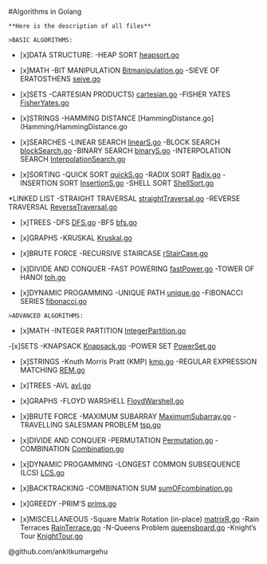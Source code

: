 #Algorithms in Golang

```
**Here is the description of all files**

```

```
>BASIC ALGORITHMS:

```

- [x]DATA STRUCTURE:
	-HEAP SORT [heapsort.go](Heap/heapsort.go)

- [x]MATH
	-BIT MANIPULATION [Bitmanipulation.go](BitM/Bitmanipulation.go)
	-SIEVE OF ERATOSTHENS [seive.go](seive/seive.go)

- [x]SETS
	-CARTESIAN PRODUCTS) [cartesian.go](cartesian/cartesian.go)
	-FISHER YATES [FisherYates.go](FisherYates/FisherYates.go)

- [x]STRINGS
	-HAMMING DISTANCE [HammingDistance.go](Hamming/HammingDistance.go

- [x]SEARCHES
	-LINEAR SEARCH [linearS.go](Linear/linearS.go)
	-BLOCK SEARCH [blockSearch.go](blockSearch/blockSearch.go)
	-BINARY SEARCH [binaryS.go](Binary/binaryS.go)
	-INTERPOLATION SEARCH [InterpolationSearch.go](Interpolation/InterpolationSearch.go)

- [x]SORTING
	-QUICK SORT [quickS.go](quick/quickS.go)
	-RADIX SORT [Radix.go](radix/Radix.go)
	-INSERTION SORT [InsertionS.go](insertion/Insertion.go)
	-SHELL SORT [ShellSort.go](ShellSort/ShellSort.go)

*LINKED LIST
	-STRAIGHT TRAVERSAL [straightTraversal.go](straight/straightTraversal.go)
	-REVERSE TRAVERSAL [ReverseTraversal.go](ReverseT/ReverseTraversal.go)

- [x]TREES
	-DFS [DFS.go](DFS/DFS.go)
	-BFS [bfs.go](BFS/bfs.go)

- [x]GRAPHS
	-KRUSKAL [Kruskal.go](Kruskal/Kruskal.go)

- [x]BRUTE FORCE
	-RECURSIVE STAIRCASE [rStairCase.go](RecursiveStairCase/rStairCase.go)

- [x]DIVIDE AND CONQUER
	-FAST POWERING [fastPower.go](fastP/fastPower.go)
	-TOWER OF HANOI [toh.go](Tower/toh.go)

- [x]DYNAMIC PROGAMMING
	-UNIQUE PATH [unique.go](unique/unique.go)
	-FIBONACCI SERIES [fibonacci.go](fibonacci/fibonacci.go)

```
>ADVANCED ALGORITHMS:

```

- [x]MATH
	-INTEGER PARTITION [IntegerPartition.go](IntegerPartition/IntegerPartition.go)

-[x]SETS
	-KNAPSACK [Knapsack.go](Knapsack/Knapsack.go)
	-POWER SET [PowerSet.go](PowerSet/PowerSet.go)

- [x]STRINGS
	-Knuth Morris Pratt (KMP) [kmp.go](KnuthMorrisPratt/kmp.go)
	-REGULAR EXPRESSION MATCHING [REM.go](RegularExpression/REM.go)

- [x]TREES
	-AVL [avl.go](avl/avl.go)

- [x]GRAPHS
	-FLOYD WARSHELL [FloydWarshell.go](FloydWarshell/FloydWarshell.go)

- [x]BRUTE FORCE
	-MAXIMUM SUBARRAY [MaximumSubarray.go](MaximumSubarray/MaximumSubarray.go)
	-TRAVELLING SALESMAN PROBLEM [tsp.go](TSP/tsp.go)

- [x]DIVIDE AND CONQUER
	-PERMUTATION [Permutation.go](Permutation/Permutation.go)
	-COMBINATION [Combination.go](Combination/Combination.go)

- [x]DYNAMIC PROGAMMING
	-LONGEST COMMON SUBSEQUENCE (LCS) [LCS.go](LCS/LCS.go)

- [x]BACKTRACKING
	-COMBINATION SUM [sumOFcombination.go](sumOFcombination/sumOFcombination.go)

- [x]GREEDY
	-PRIM'S [prims.go](prims/prims.go)

- [x]MISCELLANEOUS
	-Square Matrix Rotation (in-place) [matrixR.go](Matrix/matrixR.go)
	-Rain Terraces [RainTerrace.go](RainTerrace/RainTerrace.go)
	-N-Queens Problem [queensboard.go](queensboard/queensboard.go)
	-Knight’s Tour [KnightTour.go](KnightTour/KnightTour.go)


@github.com/ankitkumargehu



